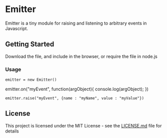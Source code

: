 # Emitter

Emitter is a tiny module for raising and listening to arbitrary events in Javascript.

## Getting Started

Download the file, and include in the browser, or require the file in node.js

### Usage

`emitter = new Emitter()`

emitter.on("myEvent", function(argObject){
	console.log(argObject);
})

`emitter.raise("myEvent", {name : "myName", value : "myValue"})`

## License

This project is licensed under the MIT License - see the [LICENSE.md](LICENSE.md) file for details